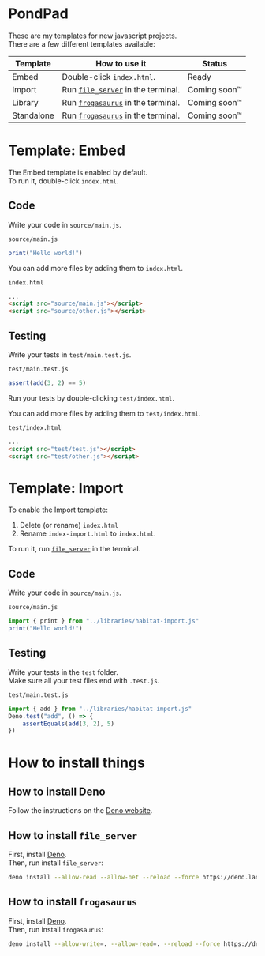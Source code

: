 # PondPad

These are my templates for new javascript projects.<br>
There are a few different templates available:

| Template   | How to use it                                                     | Status       |
| ---------- | ----------------------------------------------------------------- | ------------ |
| Embed      | Double-click `index.html`.                                        | Ready        |
| Import     | Run [`file_server`](#how-to-install-file-server) in the terminal. | Coming soon™ |
| Library    | Run [`frogasaurus`](#how-to-install-frogasaurus) in the terminal. | Coming soon™ |
| Standalone | Run [`frogasaurus`](#how-to-install-frogasaurus) in the terminal. | Coming soon™ |

# Template: Embed

The Embed template is enabled by default.<br>
To run it, double-click `index.html`.

## Code

Write your code in `source/main.js`.<br>

`source/main.js`

```js
print("Hello world!")
```

You can add more files by adding them to `index.html`.<br>

`index.html`

```html
...
<script src="source/main.js"></script>
<script src="source/other.js"></script>
```

## Testing

Write your tests in `test/main.test.js`.<br>

`test/main.test.js`

```js
assert(add(3, 2) == 5)
```

Run your tests by double-clicking `test/index.html`.

You can add more files by adding them to `test/index.html`.<br>

`test/index.html`

```html
...
<script src="test/test.js"></script>
<script src="test/other.js"></script>
```

# Template: Import

To enable the Import template:

1. Delete (or rename) `index.html`
2. Rename `index-import.html` to `index.html`.

To run it, run [`file_server`](#how-to-install-file_server) in the terminal.<br>

## Code

Write your code in `source/main.js`.<br>

`source/main.js`

```js
import { print } from "../libraries/habitat-import.js"
print("Hello world!")
```

## Testing

Write your tests in the `test` folder.<br>
Make sure all your test files end with `.test.js`.

`test/main.test.js`

```js
import { add } from "../libraries/habitat-import.js"
Deno.test("add", () => {
	assertEquals(add(3, 2), 5)
})
```

# How to install things

## How to install Deno

Follow the instructions on the [Deno website](https://deno.land/manual/getting_started/installation).

## How to install `file_server`

First, install [Deno](#how-to-install-deno).<br>
Then, run install `file_server`:

```sh
deno install --allow-read --allow-net --reload --force https://deno.land/std/http/file_server.ts
```

## How to install `frogasaurus`

First, install [Deno](#how-to-install-deno).<br>
Then, run install `frogasaurus`:

```sh
deno install --allow-write=. --allow-read=. --reload --force https://deno.land/x/frogasaurus/frogasaurus.js
```
